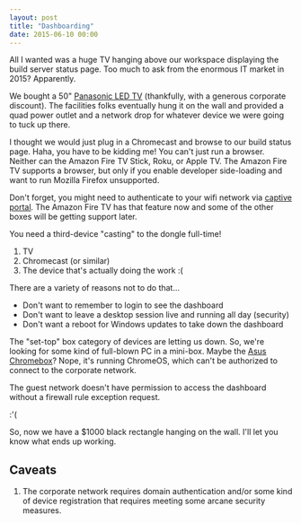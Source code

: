 ```yaml
---
layout: post
title: "Dashboarding"
date: 2015-06-10 00:00
---
```


All I wanted was a huge TV hanging above our workspace displaying the build server status page. Too much to ask from the enormous IT market in 2015? Apparently.

We bought a 50" [Panasonic LED TV](http://panasonic.net/prodisplays/download/pdf/specsheet/TH-50LFE7U.pdf) (thankfully, with a generous corporate discount). The facilities folks eventually hung it on the wall and provided a quad power outlet and a network drop for whatever device we were going to tuck up there.

I thought we would just plug in a Chromecast and browse to our build status page. Haha, you have to be kidding me! You can't just run a browser. Neither can the Amazon Fire TV Stick, Roku, or Apple TV. The Amazon Fire TV supports a browser, but only if you enable developer side-loading and want to run Mozilla Firefox unsupported.

Don't forget, you might need to authenticate to your wifi network via [captive portal](https://en.wikipedia.org/wiki/Captive_portal). The Amazon Fire TV has that feature now and some of the other boxes will be getting support later.

You need a third-device "casting" to the dongle full-time!

 1. TV
 2. Chromecast (or similar)
 3. The device that's actually doing the work :(

There are a variety of reasons not to do that...

 * Don't want to remember to login to see the dashboard
 * Don't want to leave a desktop session live and running all day (security)
 * Don't want a reboot for Windows updates to take down the dashboard

The "set-top" box category of devices are letting us down. So, we're looking for some kind of full-blown PC in a mini-box. Maybe the [Asus Chromebox](https://www.asus.com/us/ASUS_Chromebox/)? Nope, it's running ChromeOS, which can't be authorized to connect to the corporate network.

The guest network doesn't have permission to access the dashboard without a firewall rule exception request.

:'(

So, now we have a $1000 black rectangle hanging on the wall. I'll let you know what ends up working.

## Caveats

 1. The corporate network requires domain authentication and/or some kind of device registration that requires meeting some arcane security measures.
